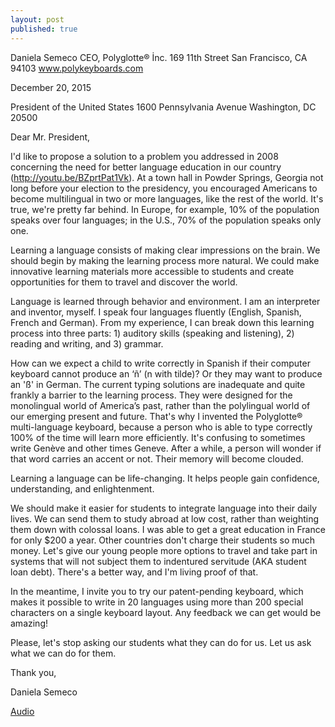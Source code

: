 ```yaml
---
layout: post
published: true
---
```




Daniela Semeco
CEO, Polyglotte® İnc.
169 11th Street
San Francisco, CA 94103
www.polykeyboards.com


December 20, 2015

President of the United States
1600 Pennsylvania Avenue
Washington, DC 20500

Dear Mr. President,

I'd like to propose a solution to a problem you addressed in 2008 concerning the need for better language education in our country (http://youtu.be/BZprtPat1Vk). At a town hall in Powder Springs, Georgia not long before your election to the presidency, you encouraged Americans to become multilingual in two or more languages, like the rest of the world. It's true, we're pretty far behind. In Europe, for example, 10% of the population speaks over four languages; in the U.S., 70% of the population speaks only one.

Learning a language consists of making clear impressions on the brain. We should begin by making the learning process more natural. We could make innovative learning materials more accessible to students and create opportunities for them to travel and discover the world.

Language is learned through behavior and environment. I am an interpreter and inventor, myself. I speak four languages fluently (English, Spanish, French and German). From my experience, I can break down this learning process into three parts: 1) auditory skills (speaking and listening), 2) reading and writing, and 3) grammar.

How can we expect a child to write correctly in Spanish if their computer keyboard cannot produce an ‘ñ’ (n with tilde)? Or they may want to produce an 'ß' in German. The current typing solutions are inadequate and quite frankly a barrier to the learning process. They were designed for the monolingual world of America’s past, rather than the polylingual world of our emerging present and future. That's why I invented the Polyglotte® multi-language keyboard, because a person who is able to type correctly 100% of the time will learn more efficiently. It's confusing to sometimes write Genève and other times Geneve. After a while, a person will wonder if that word carries an accent or not. Their memory will become clouded.

Learning a language can be life-changing. It helps people gain confidence, understanding, and enlightenment.

We should make it easier for students to integrate language into their daily lives. We can send them to study abroad at low cost, rather than weighting them down with colossal loans. I was able to get a great education in France for only $200 a year. Other countries don't charge their students so much money. Let's give our young people more options to travel and take part in systems that will not subject them to indentured servitude (AKA student loan debt). There's a better way, and I'm living proof of that.

In the meantime, I invite you to try our patent-pending keyboard, which makes it possible to write in 20 languages using more than 200 special characters on a single keyboard layout. Any feedback we can get would be amazing!


Please, let's stop asking our students what they can do for us. Let us ask what we can do for them.

Thank you,

Daniela Semeco






[Audio](https://soundcloud.com/daniela-semeco-1/dear-mr-president?utm_source=soundcloud&utm_campaign=share&utm_medium=email)



